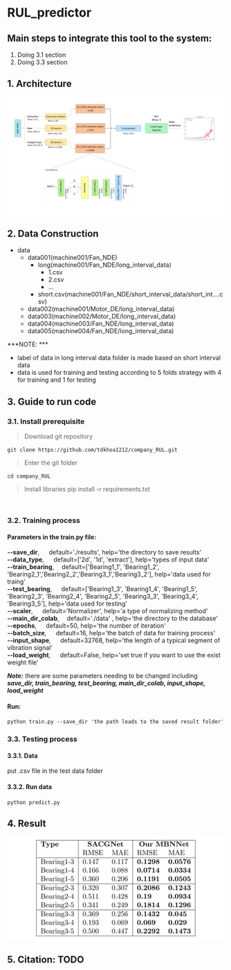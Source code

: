 # RUL_predictor
## Main steps to integrate this tool to the system:
1. Doing 3.1 section
2. Doing 3.3 section

## 1. Architecture
![plot](./images/architecture.png)
## 2. Data Construction
- data
    - data001(machine001/Fan_NDE)
        - long(machine001/Fan_NDE/long_interval_data)
            - 1.csv
            - 2.csv
            - ...
        - short.csv(machine001/Fan_NDE/short_interval_data/short_int....csv)
    - data002(machine001/Motor_DE/long_interval_data)
    - data003(machine002/Motor_DE/long_interval_data)
    - data004(machine003/Fan_NDE/long_interval_data)
    - data005(machine004/Fan_NDE/long_interval_data)</br>

***NOTE: *** 
- label of data in long interval data folder is made based on short interval data
- data is used for training and testing according to 5 folds strategy with 4 for training and 1 for testing
## 3. Guide to run code
### 3.1. Install prerequisite
> Download git repository

    git clone https://github.com/tdkhoa1212/company_RUL.git

>Enter the git folder

    cd company_RUL

>Install libraries
    pip install -r requirements.txt

</br>

### 3.2. Training process
#### Parameters in the train.py file: 
**--save_dir**,     &emsp;  default='./results', help='the directory to save results'<br/>
**--data_type**,    &emsp;  default=['2d', '1d', 'extract'], help='types of input data'<br/>
**--train_bearing**,&emsp;  default=['Bearing1_1', 'Bearing1_2', 'Bearing2_1','Bearing2_2','Bearing3_1','Bearing3_2'], help='data used for traing'<br/>
**--test_bearing**, &emsp;  default=['Bearing1_3', 'Bearing1_4', 'Bearing1_5', 'Bearing2_3', 'Bearing2_4', 'Bearing2_5', 'Bearing3_3', 'Bearing3_4', 'Bearing3_5'], help='data used for testing'<br/>
**--scaler**,       &emsp;  default='Normalizer', help='a type of normalizing method'<br/>
**--main_dir_colab**,&emsp; default='./data' , help='the directory to the database'<br/>
**--epochs**,       &emsp;  default=50, help='the number of iteration'<br/>
**--batch_size**,   &emsp;  default=16, help='the batch of data for training process'<br/>
**--input_shape**,  &emsp;  default=32768, help='the length of a typical segment of vibration signal'<br/>
**--load_weight**,  &emsp;  default=False, help='set true if you want to use the exist weight file'<br/>

***__Note__:*** there are some parameters needing to be changed including ***save_dir, train_bearing, test_bearing, main_dir_colab, input_shape, load_weight***
#### Run:
    python train.py --save_dir 'the path leads to the saved result folder' 
### 3.3. Testing process
#### 3.3.1. Data
put .csv file in the test data folder
#### 3.3.2. Run data
    python predict.py
    
## 4. Result
![plot](./images/result.png)
## 5. Citation: TODO
